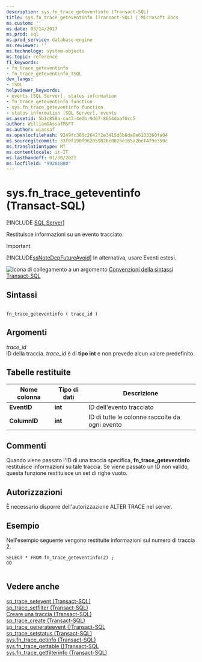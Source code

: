 ```yaml
---
description: sys.fn_trace_geteventinfo (Transact-SQL)
title: sys.fn_trace_geteventinfo (Transact-SQL) | Microsoft Docs
ms.custom: ''
ms.date: 03/14/2017
ms.prod: sql
ms.prod_service: database-engine
ms.reviewer: ''
ms.technology: system-objects
ms.topic: reference
f1_keywords:
- fn_trace_geteventinfo
- fn_trace_geteventinfo_TSQL
dev_langs:
- TSQL
helpviewer_keywords:
- events [SQL Server], status information
- fn_trace_geteventinfo function
- sys.fn_trace_geteventinfo function
- status information [SQL Server], events
ms.assetid: 5b1c858a-ca43-4e2b-9d67-8654daaf0cc5
author: WilliamDAssafMSFT
ms.author: wiassaf
ms.openlocfilehash: 9249fc380c2642f2e3415d6b6da0e6103360fa04
ms.sourcegitcommit: 33f0f190f962059826e002be165a2bef4f9e350c
ms.translationtype: MT
ms.contentlocale: it-IT
ms.lasthandoff: 01/30/2021
ms.locfileid: "99201880"
---
```

# <a name="sysfn_trace_geteventinfo-transact-sql"></a>sys.fn_trace_geteventinfo (Transact-SQL)
[!INCLUDE [SQL Server](../../includes/applies-to-version/sqlserver.md)]

  Restituisce informazioni su un evento tracciato.  
  
> [!IMPORTANT]  
>  [!INCLUDE[ssNoteDepFutureAvoid](../../includes/ssnotedepfutureavoid-md.md)] In alternativa, usare Eventi estesi.  
  
 ![Icona di collegamento a un argomento](../../database-engine/configure-windows/media/topic-link.gif "Icona di collegamento a un argomento") [Convenzioni della sintassi Transact-SQL](../../t-sql/language-elements/transact-sql-syntax-conventions-transact-sql.md)  
  
## <a name="syntax"></a>Sintassi  
  
```  
  
fn_trace_geteventinfo ( trace_id )  
```  
  
## <a name="arguments"></a>Argomenti  
 *trace_id*  
 ID della traccia. *trace_id* è di **tipo int** e non prevede alcun valore predefinito.  
  
## <a name="tables-returned"></a>Tabelle restituite  
  
|Nome colonna|Tipo di dati|Descrizione|  
|-----------------|---------------|-----------------|  
|**EventID**|**int**|ID dell'evento tracciato|  
|**ColumnID**|**int**|ID di tutte le colonne raccolte da ogni evento|  
  
## <a name="remarks"></a>Commenti  
 Quando viene passato l'ID di una traccia specifica, **fn_trace_geteventinfo** restituisce informazioni su tale traccia. Se viene passato un ID non valido, questa funzione restituisce un set di righe vuoto.  
  
## <a name="permissions"></a>Autorizzazioni  
 È necessario disporre dell'autorizzazione ALTER TRACE nel server.  
  
## <a name="examples"></a>Esempio  
 Nell'esempio seguente vengono restituite informazioni sul numero di traccia 2.  
  
```  
SELECT * FROM fn_trace_geteventinfo(2) ;  
GO  
  
```  
  
## <a name="see-also"></a>Vedere anche  
 [sp_trace_setevent &#40;Transact-SQL&#41;](../../relational-databases/system-stored-procedures/sp-trace-setevent-transact-sql.md)   
 [sp_trace_setfilter &#40;Transact-SQL&#41;](../../relational-databases/system-stored-procedures/sp-trace-setfilter-transact-sql.md)   
 [Creare una traccia &#40;Transact-SQL&#41;](../../relational-databases/sql-trace/create-a-trace-transact-sql.md)   
 [sp_trace_create &#40;Transact-SQL&#41;](../../relational-databases/system-stored-procedures/sp-trace-create-transact-sql.md)   
 [sp_trace_generateevent &#40;&#41;Transact-SQL ](../../relational-databases/system-stored-procedures/sp-trace-generateevent-transact-sql.md)   
 [sp_trace_setstatus &#40;Transact-SQL&#41;](../../relational-databases/system-stored-procedures/sp-trace-setstatus-transact-sql.md)   
 [sys.fn_trace_getinfo &#40;Transact-SQL&#41;](../../relational-databases/system-functions/sys-fn-trace-getinfo-transact-sql.md)   
 [sys.fn_trace_gettable &#40;&#41;Transact-SQL ](../../relational-databases/system-functions/sys-fn-trace-gettable-transact-sql.md)   
 [sys.fn_trace_getfilterinfo &#40;Transact-SQL&#41;](../../relational-databases/system-functions/sys-fn-trace-getfilterinfo-transact-sql.md)  
  
  
